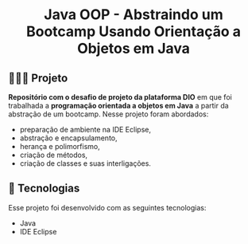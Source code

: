 <h1 align="center">
  Java OOP - Abstraindo um Bootcamp Usando Orientação a Objetos em Java
</h1>

## 👩🏻‍💻 Projeto

<strong>Repositório com o desafio de projeto da plataforma DIO</strong> em que foi trabalhada a <strong>programação orientada a objetos em Java</strong> a partir da abstração de um bootcamp. Nesse projeto foram abordados:
- preparação de ambiente na IDE Eclipse, 
- abstração e encapsulamento,
- herança e polimorfismo,
- criação de métodos,
- criação de classes e suas interligações.

## 💫 Tecnologias

Esse projeto foi desenvolvido com as seguintes tecnologias:

- Java
- IDE Eclipse
